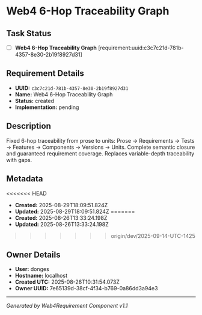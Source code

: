 # Web4 6-Hop Traceability Graph

## Task Status
- [ ] **Web4 6-Hop Traceability Graph** [requirement:uuid:c3c7c21d-781b-4357-8e30-2b19f8927d31]

## Requirement Details

- **UUID:** `c3c7c21d-781b-4357-8e30-2b19f8927d31`
- **Name:** Web4 6-Hop Traceability Graph
- **Status:** created
- **Implementation:** pending

## Description

Fixed 6-hop traceability from prose to units: Prose → Requirements → Tests → Features → Components → Versions → Units. Complete semantic closure and guaranteed requirement coverage. Replaces variable-depth traceability with gaps.

## Metadata

<<<<<<< HEAD
- **Created:** 2025-08-29T18:09:51.824Z
- **Updated:** 2025-08-29T18:09:51.824Z
=======
- **Created:** 2025-08-26T13:33:24.198Z
- **Updated:** 2025-08-26T13:33:24.198Z
>>>>>>> origin/dev/2025-09-14-UTC-1425

## Owner Details

- **User:** donges
- **Hostname:** localhost
- **Created UTC:** 2025-08-26T10:31:54.073Z
- **Owner UUID:** 7e65139d-38cf-4f34-b769-0a86dd3a94e3

---

*Generated by Web4Requirement Component v1.1*
